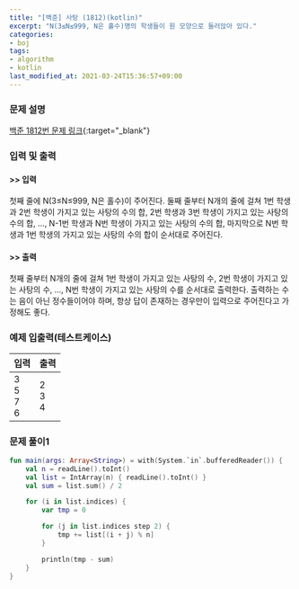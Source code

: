 ```yaml
---
title: "[백준] 사탕 (1812)(kotlin)"
excerpt: "N(3≤N≤999, N은 홀수)명의 학생들이 원 모양으로 둘러앉아 있다."
categories:
- boj
tags:
- algorithm
- kotlin
last_modified_at: 2021-03-24T15:36:57+09:00
---
```



### 문제 설명
[백준 1812번 문제 링크](https://www.acmicpc.net/problem/1812#description){:target="_blank"}




### 입력 및 출력
#### >> 입력
첫째 줄에 N(3≤N≤999, N은 홀수)이 주어진다. 둘째 줄부터 N개의 줄에 걸쳐 1번 학생과 2번 학생이 가지고 있는 사탕의 수의 합, 2번 학생과 3번 학생이 가지고 있는 사탕의 수의 합, …, N\-1번 학생과 N번 학생이 가지고 있는 사탕의 수의 합, 마지막으로 N번 학생과 1번 학생의 가지고 있는 사탕의 수의 합이 순서대로 주어진다.



#### >> 출력
첫째 줄부터 N개의 줄에 걸쳐 1번 학생이 가지고 있는 사탕의 수, 2번 학생이 가지고 있는 사탕의 수, …, N번 학생이 가지고 있는 사탕의 수를 순서대로 출력한다. 출력하는 수는 음이 아닌 정수들이어야 하며, 항상 답이 존재하는 경우만이 입력으로 주어진다고 가정해도 좋다.





### 예제 입출력(테스트케이스)


|입력|출력|
|-----|------|
|3<br>5<br>7<br>6|2<br>3<br>4|




### 문제 풀이1
```kotlin
fun main(args: Array<String>) = with(System.`in`.bufferedReader()) {
    val n = readLine().toInt()
    val list = IntArray(n) { readLine().toInt() }
    val sum = list.sum() / 2

    for (i in list.indices) {
        var tmp = 0

        for (j in list.indices step 2) {
            tmp += list[(i + j) % n]
        }

        println(tmp - sum)
    }
}
```